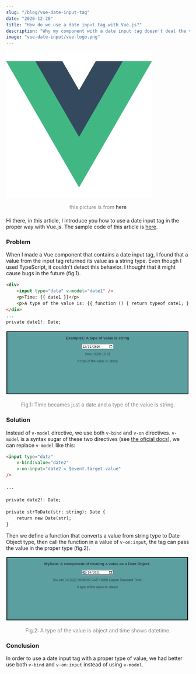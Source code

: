 ```yaml
---
slug: "/blog/vue-date-input-tag"
date: "2020-12-20"
title: "How do we use a date input tag with Vue.js?"
description: "Why my component with a date input tag doesn't deal the value as a Date Object?"
image: "vue-date-input/vue-logo.png"
---
```

![vue-logo](./vue-logo.png)
<div style="text-align: center; font-size: 14px; color: grey; margin-bottom: 20px;">this picture is from <a href="https://vuejs.org/" style="text-decoration: none;" >here</a>
</div>

Hi there, in this article, I introduce you how to use a date input tag in the proper way with Vue.js.
The sample code of this article is [here](https://github.com/Shunpoco/vue-ts-input-values-demo).

### Problem
When I made a Vue component that contains a date input tag, I found that a value from the input tag returned its value as a string type. Even though I used TypeScript, it couldn't detect this behavior. I thought that it might cause bugs in the future (fig.1).

```html
<div>
	<input type="data" v-model="date1" />
	<p>Time: {{ date1 }}</p>
	<p>A type of the value is: {{ function () { return typeof date1; }() }}</p>
</div>
...
private date1!: Date;
```

![example1](./example1.png)
<div style="text-align: center; font-size: 14px; color: grey; margin-bottom: 20px;">Fig.1: Time becames just a date and a type of the value is string.</div>

### Solution
Instead of `v-model` directive, we use both `v-bind` and `v-on` directives. `v-model` is a syntax sugar of these two directives (see [the oficial docs](https://vuejs.org/v2/guide/forms.html)), we can replace `v-model` like this:
```html
<input type="data"
	v-bind:value="date2"
	v-on:input="date2 = $event.target.value"
/>

...

private date2!: Date;

private strToDate(str: string): Date {
	return new Date(str);
}
```
Then we define a function that converts a value from string type to Date Object type, then call the function in a value of `v-on:input`, the tag can pass the value in the proper type (fig.2).

![example3](./example3.png)
<div style="text-align: center; font-size: 14px; color: grey; margin-bottom: 20px;">Fig.2: A type of the value is object and time shows datetime.</div>


### Conclusion
In order to use a date input tag with a proper type of value, we had better use both `v-bind` and `v-on:input` instead of using `v-model`.
